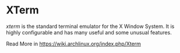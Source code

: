 # XTerm

_xterm_ is the standard terminal emulator for the X Window System. 
It is highly configurable and has many useful and some unusual features. 

Read More in https://wiki.archlinux.org/index.php/Xterm
